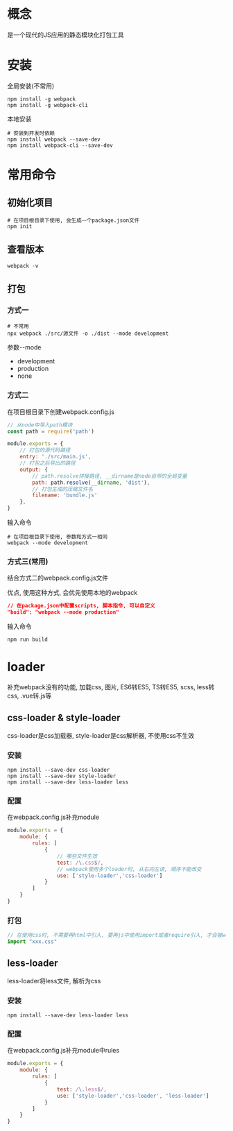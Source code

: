 # 概念

是一个现代的JS应用的静态模块化打包工具

# 安装

全局安装(不常用)

```shell
npm install -g webpack
npm install -g webpack-cli
```

本地安装

```shell
# 安装到开发时依赖
npm install webpack --save-dev
npm install webpack-cli --save-dev
```

# 常用命令

## 初始化项目

```shell
# 在项目根目录下使用, 会生成一个package.json文件
npm init
```

## 查看版本

```shell
webpack -v
```

## 打包

### 方式一

```shell
# 不常用
npx webpack ./src/源文件 -o ./dist --mode development  
```

参数--mode

- development
- production
- none

### 方式二

在项目根目录下创建webpack.config.js

```js
// 从node中导入path模块
const path = require('path')

module.exports = {
    // 打包的源代码路径
    entry: './src/main.js',
    // 打包之后导出的路径
    output: {
        // path.resolve拼接路径, __dirname是node自带的全局变量
        path: path.resolve(__dirname, 'dist'),
        // 打包生成的压缩文件名
        filename: 'bundle.js'
    },
}
```

输入命令

```shell
# 在项目根目录下使用, 参数和方式一相同
webpack --mode development  
```

### 方式三(常用)

结合方式二的webpack.config.js文件

优点, 使用这种方式, 会优先使用本地的webpack 

```json
// 在package.json中配置scripts, 脚本指令, 可以自定义
"build": "webpack --mode production"     
```

输入命令

```shell
npm run build
```

# loader

补充webpack没有的功能, 加载css, 图片, ES6转ES5, TS转ES5, scss, less转css, .vue转.js等

## css-loader & style-loader 

css-loader是css加载器, style-loader是css解析器, 不使用css不生效

### 安装

```shell
npm install --save-dev css-loader
npm install --save-dev style-loader
npm install --save-dev less-loader less
```

### 配置

在webpack.config.js补充module

```js
module.exports = {
    module: {
        rules: [
            {
                // 哪些文件生效
                test: /\.css$/,
                // webpack使用多个loader时, 从右向左读, 顺序不能改变
                use: ['style-loader','css-loader']
            }
        ]
    }
}
```

### 打包

```js
// 在使用css时, 不需要再html中引入, 要再js中使用import或者require引入, 才会被webpack打包
import "xxx.css"
```

## less-loader

less-loader将less文件, 解析为css

### 安装

```shell
npm install --save-dev less-loader less
```

### 配置

在webpack.config.js补充module中rules

```js
module.exports = {
    module: {
        rules: [
            {
                test: /\.less$/,
                use: ['style-loader','css-loader', 'less-loader']
            }
        ]
    }
}
```

### 